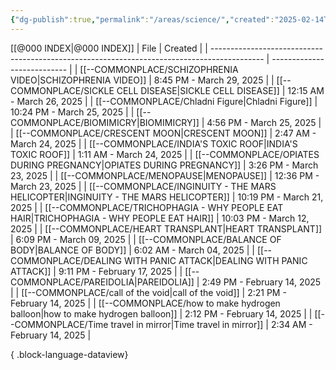 ```yaml
---
{"dg-publish":true,"permalink":"/areas/science/","created":"2025-02-14T02:46:03.212+08:00"}
---
```


[[@000 INDEX\|@000 INDEX]]
| File                                                                                        | Created                     |
| ------------------------------------------------------------------------------------------- | --------------------------- |
| [[--COMMONPLACE/SCHIZOPHRENIA VIDEO\|SCHIZOPHRENIA VIDEO]]                               | 8:45 PM - March 29, 2025    |
| [[--COMMONPLACE/SICKLE CELL DISEASE\|SICKLE CELL DISEASE]]                               | 12:15 AM - March 26, 2025   |
| [[--COMMONPLACE/Chladni Figure\|Chladni Figure]]                                         | 10:24 PM - March 25, 2025   |
| [[--COMMONPLACE/BIOMIMICRY\|BIOMIMICRY]]                                                 | 4:56 PM - March 25, 2025    |
| [[--COMMONPLACE/CRESCENT MOON\|CRESCENT MOON]]                                           | 2:47 AM - March 24, 2025    |
| [[--COMMONPLACE/INDIA'S TOXIC ROOF\|INDIA'S TOXIC ROOF]]                                 | 1:11 AM - March 24, 2025    |
| [[--COMMONPLACE/OPIATES DURING PREGNANCY\|OPIATES DURING PREGNANCY]]                     | 3:26 PM - March 23, 2025    |
| [[--COMMONPLACE/MENOPAUSE\|MENOPAUSE]]                                                   | 12:36 PM - March 23, 2025   |
| [[--COMMONPLACE/INGINUITY - THE MARS HELICOPTER\|INGINUITY - THE MARS HELICOPTER]]       | 10:19 PM - March 21, 2025   |
| [[--COMMONPLACE/TRICHOPHAGIA - WHY PEOPLE EAT HAIR\|TRICHOPHAGIA - WHY PEOPLE EAT HAIR]] | 10:03 PM - March 12, 2025   |
| [[--COMMONPLACE/HEART TRANSPLANT\|HEART TRANSPLANT]]                                     | 6:09 PM - March 09, 2025    |
| [[--COMMONPLACE/BALANCE OF BODY\|BALANCE OF BODY]]                                       | 6:02 AM - March 04, 2025    |
| [[--COMMONPLACE/DEALING WITH PANIC ATTACK\|DEALING WITH PANIC ATTACK]]                   | 9:11 PM - February 17, 2025 |
| [[--COMMONPLACE/PAREIDOLIA\|PAREIDOLIA]]                                                 | 2:49 PM - February 14, 2025 |
| [[--COMMONPLACE/call of the void\|call of the void]]                                     | 2:21 PM - February 14, 2025 |
| [[--COMMONPLACE/how to make hydrogen balloon\|how to make hydrogen balloon]]             | 2:12 PM - February 14, 2025 |
| [[--COMMONPLACE/Time travel in mirror\|Time travel in mirror]]                           | 2:34 AM - February 14, 2025 |

{ .block-language-dataview}
